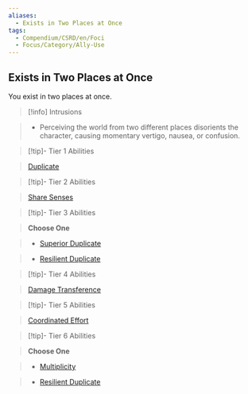 ```yaml
---
aliases:
  - Exists in Two Places at Once
tags:
  - Compendium/CSRD/en/Foci
  - Focus/Category/Ally-Use
---
```

  
    
## Exists in Two Places at Once    
You exist in two places at once.    
  
>[!info] Intrusions    
>- Perceiving the world from two different places disorients the character, causing momentary vertigo, nausea, or confusion.    
  
  
>[!tip]- Tier 1 Abilities    
> [Duplicate](Duplicate.md)    
  
  
>[!tip]- Tier 2 Abilities    
> [Share Senses](Share-Senses.md)    
  
  
>[!tip]- Tier 3 Abilities    
> **Choose One**    
>- [Superior Duplicate](Superior-Duplicate.md)    
>- [Resilient Duplicate](Resilient-Duplicate.md)    
  
  
>[!tip]- Tier 4 Abilities    
> [Damage Transference](Damage-Transference.md)    
  
  
>[!tip]- Tier 5 Abilities    
> [Coordinated Effort](Coordinated-Effort.md)    
  
  
>[!tip]- Tier 6 Abilities    
> **Choose One**    
>- [Multiplicity](Multiplicity.md)    
>- [Resilient Duplicate](Resilient-Duplicate.md)